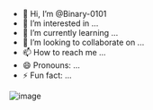 - 👋 Hi, I’m @Binary-0101
- 👀 I’m interested in ...
- 🌱 I’m currently learning ...
- 💞️ I’m looking to collaborate on ...
- 📫 How to reach me ...
- 😄 Pronouns: ...
- ⚡ Fun fact: ...

![image](https://github.com/Binary-0101/Binary-0101/assets/151188301/3ac0852e-414c-4824-9c09-5f538af04d94)

<!---
Binary-0101/Binary-0101 is a ✨ special ✨ repository because its `README.md` (this file) appears on your GitHub profile.
You can click the Preview link to take a look at your changes.
--->
